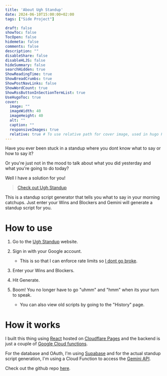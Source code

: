 ```yaml
---
title: 'About Ugh Standup'
date: 2024-06-10T15:00:00+02:00
tags: ["Side Project"]

draft: false
showToc: false
TocOpen: false
hidemeta: false
comments: false
description: ""
disableShare: false
disableHLJS: false
hideSummary: false
searchHidden: true
ShowReadingTime: true
ShowBreadCrumbs: true
ShowPostNavLinks: false
ShowWordCount: true
ShowRssButtonInSectionTermList: true
UseHugoToc: true
cover:
  image: ""
  imageWidth: 40
  imageHeight: 40
  alt: ""
  caption: ""
  responsiveImages: true
  relative: true # To use relative path for cover image, used in hugo Page-bundles
---
```


Have you ever been stuck in a standup where you dont know what to say or how to say it? 

Or you're just not in the mood to talk about what you did yesterday and what you're going to do today?

Well I have a solution for you!

> [Check out Ugh Standup](https://standup.abduldavids.co.za/)

This is a standup script generator that tells you what to say in your morning catchups. Just enter your Wins and Blockers and Gemini will generate a standup script for you.

# How to use

1. Go to the [Ugh Standup](https://standup.abduldavids.co.za/) website.

2. Sign in with your Google account.
    - This is so that I can enforce rate limits so [I dont go broke](https://x.com/zemotion/status/1798558292681343039).
3. Enter your Wins and Blockers.
4. Hit Generate.
5. Boom! You no longer have to go "uhmm" and "hmm" when its your turn to speak.
    - You can also view old scripts by going to the "History" page.

# How it works

I built this thing using [React](https://react.dev/) hosted on [Cloudflare Pages](https://pages.cloudflare.com/) and the backend is just a couple of [Google Cloud functions](https://cloud.google.com/functions). 

For the database and OAuth, I'm using [Supabase](https://supabase.com/) and for the actual standup script generation, I'm using a Cloud Function to access the [Gemini API](https://ai.google.dev/pricing).

Check out the github repo [here](https://github.com/AbdulDavids/standup).
